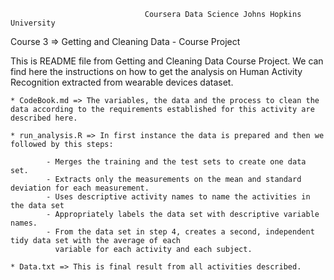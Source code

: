 
                                  Coursera Data Science Johns Hopkins University

Course 3 => Getting and Cleaning Data - Course Project

This is README file from Getting and Cleaning Data Course Project. We can find here the instructions on how to get the analysis on Human Activity Recognition extracted from wearable devices dataset.


    * CodeBook.md => The variables, the data and the process to clean the data according to the requirements established for this activity are described here.
    
    * run_analysis.R => In first instance the data is prepared and then we followed by this steps:
            
            - Merges the training and the test sets to create one data set.
            - Extracts only the measurements on the mean and standard deviation for each measurement.
            - Uses descriptive activity names to name the activities in the data set
            - Appropriately labels the data set with descriptive variable names.
            - From the data set in step 4, creates a second, independent tidy data set with the average of each 
              variable for each activity and each subject.

    * Data.txt => This is final result from all activities described.


